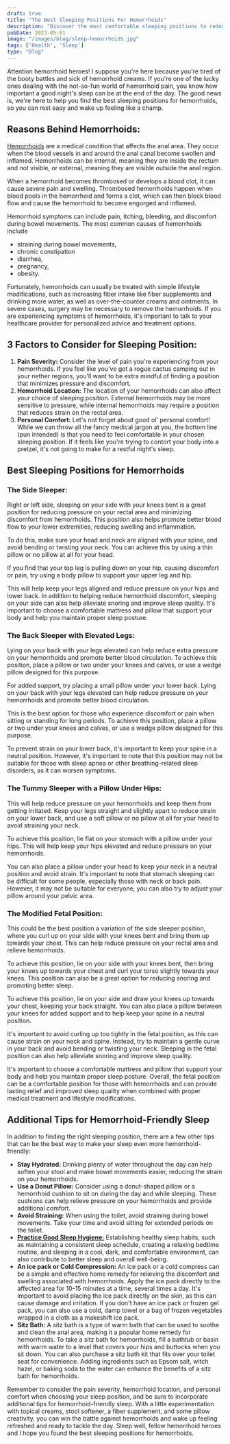 ```yaml
---
draft: true
title: "The Best Sleeping Positions For Hemorrhoids"
description: "Discover the most comfortable sleeping positions to reduce hemorrhoid pain."
pubDate: 2023-05-01
image: "/images/blog/sleep-hemorrhoids.jpg"
tags: ['Health', 'Sleep']
type: "Blog"
---
```


Attention hemorrhoid heroes! I suppose you're here because you're tired of the booty battles and sick of hemorrhoid creams. If you're one of the lucky ones dealing with the not-so-fun world of hemorrhoid pain, you know how important a good night's sleep can be at the end of the day. The good news is, we're here to help you find the best sleeping positions for hemorrhoids, so you can rest easy and wake up feeling like a champ.

## Reasons Behind Hemorrhoids:

[Hemorrhoids](https://medlineplus.gov/hemorrhoids.html#:~:text=Hemorrhoids%20are%20swollen%2C%20inflamed%20veins,your%20anus%20and%20lower%20rectum) are a medical condition that affects the anal area. They occur when the blood vessels in and around the anal canal become swollen and inflamed. Hemorrhoids can be internal, meaning they are inside the rectum and not visible, or external, meaning they are visible outside the anal region.

When a hemorrhoid becomes thrombosed or develops a blood clot, it can cause severe pain and swelling. Thrombosed hemorrhoids happen when blood pools in the hemorrhoid and forms a clot, which can then block blood flow and cause the hemorrhoid to become engorged and inflamed.

Hemorrhoid symptoms can include pain, itching, bleeding, and discomfort during bowel movements. The most common causes of hemorrhoids include

* straining during bowel movements,
* chronic constipation
* diarrhea,
* pregnancy,
* obesity.

Fortunately, hemorrhoids can usually be treated with simple lifestyle modifications, such as increasing fiber intake like fiber supplements and drinking more water, as well as over-the-counter creams and ointments. In severe cases, surgery may be necessary to remove the hemorrhoids. If you are experiencing symptoms of hemorrhoids, it's important to talk to your healthcare provider for personalized advice and treatment options.

## 3 Factors to Consider for Sleeping Position:

1.  **Pain Severity:** Consider the level of pain you're experiencing from your hemorrhoids. If you feel like you've got a rogue cactus camping out in your nether regions, you'll want to be extra mindful of finding a position that minimizes pressure and discomfort.
2.  **Hemorrhoid Location:** The location of your hemorrhoids can also affect your choice of sleeping position. External hemorrhoids may be more sensitive to pressure, while internal hemorrhoids may require a position that reduces strain on the rectal area.
3.  **Personal Comfort:** Let's not forget about good ol' personal comfort! While we can throw all the fancy medical jargon at you, the bottom line (pun intended) is that you need to feel comfortable in your chosen sleeping position. If it feels like you're trying to contort your body into a pretzel, it's not going to make for a restful night's sleep.

## Best Sleeping Positions for Hemorrhoids

### **The Side Sleeper:**

Right or left side, sleeping on your side with your knees bent is a great position for reducing pressure on your rectal area and minimizing discomfort from hemorrhoids. This position also helps promote better blood flow to your lower extremities, reducing swelling and inflammation.

To do this, make sure your head and neck are aligned with your spine, and avoid bending or twisting your neck. You can achieve this by using a thin pillow or no pillow at all for your head.

If you find that your top leg is pulling down on your hip, causing discomfort or pain, try using a body pillow to support your upper leg and hip.

This will help keep your legs aligned and reduce pressure on your hips and lower back. In addition to helping reduce hemorrhoid discomfort, sleeping on your side can also help alleviate snoring and improve sleep quality. It's important to choose a comfortable mattress and pillow that support your body and help you maintain proper sleep posture.

### **The Back Sleeper with Elevated Legs:**

Lying on your back with your legs elevated can help reduce extra pressure on your hemorrhoids and promote better blood circulation. To achieve this position, place a pillow or two under your knees and calves, or use a wedge pillow designed for this purpose.

For added support, try placing a small pillow under your lower back. Lying on your back with your legs elevated can help reduce pressure on your hemorrhoids and promote better blood circulation.

This is the best option for those who experience discomfort or pain when sitting or standing for long periods. To achieve this position, place a pillow or two under your knees and calves, or use a wedge pillow designed for this purpose.

To prevent strain on your lower back, it's important to keep your spine in a neutral position. However, it's important to note that this position may not be suitable for those with sleep apnea or other breathing-related sleep disorders, as it can worsen symptoms.

### **The Tummy Sleeper with a Pillow Under Hips:**

This will help reduce pressure on your hemorrhoids and keep them from getting irritated. Keep your legs straight and slightly apart to reduce strain on your lower back, and use a soft pillow or no pillow at all for your head to avoid straining your neck.

To achieve this position, lie flat on your stomach with a pillow under your hips. This will help keep your hips elevated and reduce pressure on your hemorrhoids.

You can also place a pillow under your head to keep your neck in a neutral position and avoid strain. It's important to note that stomach sleeping can be difficult for some people, especially those with neck or back pain. However, it may not be suitable for everyone, you can also try to adjust your pillow around your pelvic area.

### **The Modified Fetal Position:**

This could be the best position a variation of the side sleeper position, where you curl up on your side with your knees bent and bring them up towards your chest. This can help reduce pressure on your rectal area and relieve hemorrhoids.

To achieve this position, lie on your side with your knees bent, then bring your knees up towards your chest and curl your torso slightly towards your knees. This position can also be a great option for reducing snoring and promoting better sleep.

To achieve this position, lie on your side and draw your knees up towards your chest, keeping your back straight. You can also place a pillow between your knees for added support and to help keep your spine in a neutral position.

It's important to avoid curling up too tightly in the fetal position, as this can cause strain on your neck and spine. Instead, try to maintain a gentle curve in your back and avoid bending or twisting your neck. Sleeping in the fetal position can also help alleviate snoring and improve sleep quality.

It's important to choose a comfortable mattress and pillow that support your body and help you maintain proper sleep posture. Overall, the fetal position can be a comfortable position for those with hemorrhoids and can provide lasting relief and improved sleep quality when combined with proper medical treatment and lifestyle modifications.

## Additional Tips for Hemorrhoid-Friendly Sleep

In addition to finding the right sleeping position, there are a few other tips that can be the best way to make your sleep even more hemorrhoid-friendly:

* **Stay Hydrated:** Drinking plenty of water throughout the day can help soften your stool and make bowel movements easier, reducing the strain on your hemorrhoids.
* **Use a Donut Pillow:** Consider using a donut-shaped pillow or a hemorrhoid cushion to sit on during the day and while sleeping. These cushions can help relieve pressure on your hemorrhoids and provide additional comfort.
* **Avoid Straining:** When using the toilet, avoid straining during bowel movements. Take your time and avoid sitting for extended periods on the toilet.
* **[Practice Good Sleep Hygiene:](https://4thelazy.com/easy-sleep-hygiene-routine-for-lazy-people/)** Establishing healthy sleep habits, such as maintaining a consistent sleep schedule, creating a relaxing bedtime routine, and sleeping in a cool, dark, and comfortable environment, can also contribute to better sleep and overall well-being.
* **An ice pack or Cold Compression:** An ice pack or a cold compress can be a simple and effective home remedy for relieving the discomfort and swelling associated with hemorrhoids. Apply the ice pack directly to the affected area for 10-15 minutes at a time, several times a day. It's important to avoid placing the ice pack directly on the skin, as this can cause damage and irritation. If you don't have an ice pack or frozen gel pack, you can also use a cold, damp towel or a bag of frozen vegetables wrapped in a cloth as a makeshift ice pack.
* **Sitz Bath:** A sitz bath is a type of warm bath that can be used to soothe and clean the anal area, making it a popular home remedy for hemorrhoids. To take a sitz bath for hemorrhoids, fill a bathtub or basin with warm water to a level that covers your hips and buttocks when you sit down. You can also purchase a sitz bath kit that fits over your toilet seat for convenience. Adding ingredients such as Epsom salt, witch hazel, or baking soda to the water can enhance the benefits of a sitz bath for hemorrhoids.

Remember to consider the pain severity, hemorrhoid location, and personal comfort when choosing your sleep position, and be sure to incorporate additional tips for hemorrhoid-friendly sleep. With a little experimentation with topical creams, stool softener, a fiber supplement, and some pillow creativity, you can win the battle against hemorrhoids and wake up feeling refreshed and ready to tackle the day. Sleep well, fellow hemorrhoid heroes and I hope you found the best sleeping positions for hemorrhoids.